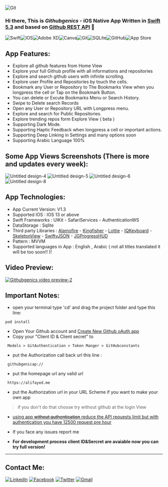 ![Git](https://user-images.githubusercontent.com/72504852/109747727-57270d80-7be0-11eb-8d6a-6a7d7b42faf8.png)

### Hi there, This is ***Githubgenics*** - iOS Native App Written in [Swift 5.3][Swift 5.3] and based on [Github REST API][website] 👋



<img alt="Swift" src="https://img.shields.io/badge/swift-%23FA7343.svg?&style=for-the-badge&logo=swift&logoColor=white"/><img alt="IOS" src="https://img.shields.io/badge/iOS-000000?style=for-the-badge&logo=ios&logoColor=white"><img alt="Adobe XD" src="https://img.shields.io/badge/adobe%20xd%20-%23FF26BE.svg?&style=for-the-badge&logo=adobe%20xd&logoColor=white"/><img alt="Canva" src="https://img.shields.io/badge/Canva%20-%2300C4CC.svg?&style=for-the-badge&logo=Canva&logoColor=white"/><img alt="Git" src="https://img.shields.io/badge/git%20-%23F05033.svg?&style=for-the-badge&logo=git&logoColor=white"/><img alt="SQLite" src ="https://img.shields.io/badge/sqlite-%2307405e.svg?&style=for-the-badge&logo=sqlite&logoColor=white"/><img alt="GitHub" src="https://img.shields.io/badge/github%20-%23121011.svg?&style=for-the-badge&logo=github&logoColor=white"/><img alt="App Store" src="https://img.shields.io/badge/App_Store-0D96F6?style=for-the-badge&logo=app-store&logoColor=white" />


## App Features: 

- Explore all github features from Home View
- Explore your full Github profile with all informations and repositories
- Explore and search github users with infinite scrolling.
- Explore  user Profile and Repositories by touch the cells.
- Bookmark any User or Repository  to The Bookmarks View when you longpress the cell or Tap on the Bookmark Button.
- You can delete or Excute Bookmarks Menu or Search History. 
- Swipe to Delete search Records
- Open any User or Repository URL with Longpress menu.
- Explore and search for Public Repositories.
- Explore trending repos form Explore View ( beta )
- Supporting Dark Mode.
- Supporting Haptic Feedback when longpress a cell or important actions.
- Supporting Deep Linking in Settings and many options soon 
- Supporting Arabic Language 100%


## Some App Views Screenshots (There is more and updates every week):

![Untitled design-4](https://user-images.githubusercontent.com/72504852/114256789-13cc7580-99bc-11eb-990b-3c87dc989034.png)
![Untitled design-5](https://user-images.githubusercontent.com/72504852/114256800-2e065380-99bc-11eb-9e96-50dc2c2db8ce.png)
![Untitled design-6](https://user-images.githubusercontent.com/72504852/114256806-3bbbd900-99bc-11eb-9c49-6f188150915f.png)
![Untitled design-8](https://user-images.githubusercontent.com/72504852/114256870-a240f700-99bc-11eb-9221-d3cf4a2d956f.png)

 ## App Technologies:
 
* App Current Version: V1.3
* Supported IOS : IOS 13 or above
* Swift Frameworks : UIKit - SafariServices - AuthenticationWS 
* DataStorage : Sqlite
* Third party Libraries : [Alamofire][Alamofire] - [Kingfisher][Kingfisher] - [Lottie][Lottie] - [IQKeyboard][IQKeyboard] - [SkeletonView][SkeletonView] - [SwiftyJSON][SwiftyJSON] - [JGProgressHUD][JGProgressHUD]
* Pattern : MVVM
* Supported languages in App : English , Arabic ( not all titles translated it will be too soon!! )!

## Video Preview:

[![Githubgenics video preview-2](https://user-images.githubusercontent.com/72504852/109847204-9a709300-7c57-11eb-99cd-6972dfb60e6e.png)][preview]


## Important Notes:
  
- open your terminal type 'cd' and drag the project folder and type this line:
```
pod install
```
- Open Your Github account and  [Create New Github oAuth app][gitapp]
- Copy your "Client ID & Client secret" to
```
 Models > GitAuthentication > Token Manger > GitHubconstants
```
- put the Authorization call back url this line :
```
 githubgenicap://
```
- put the homepage url any valid url
```
 https://alifayed.me
```
- put the Authorization url in your URL Scheme if you want to make your own app
> if you don't do that choose try without github at the login View

- [using app ~~without authentication~~ reduce the API requests limit but with authentication you have 12500 request pre hour][githublink]

- If you face any issues report me

- **For development process client ID&Sercret are avaiable now you can try full version!**
*****************************************


[website]: https://docs.github.com/en/rest/guides
[gitapp]:  https://github.com/settings/applications/new
[githublink]:  https://docs.github.com/en/developers/apps/rate-limits-for-github-apps
[Alamofire]: https://cocoapods.org/pods/Alamofire
[Kingfisher]: https://cocoapods.org/pods/Kingfisher
[Lottie]: https://cocoapods.org/pods/lottie-ios
[IQKeyboard]: https://cocoapods.org/pods/IQKeyboardManagerSwift
[SkeletonView]: https://cocoapods.org/pods/SkeletonView
[SwiftyJSON]: https://cocoapods.org/pods/SwiftyJSON
[JGProgressHUD]: https://cocoapods.org/pods/JGProgressHUD
[Swift 5.3]: https://developer.apple.com/swift/
[preview]: https://www.youtube.com/watch?v=PP7s4XMVC20
[contact]: https://www.linkedin.com/in/ali-fayed-8682aa1a6/
[fb]: https://www.facebook.com/alifayed26/
[tw]: https://www.twitter.com/Aliifayed
[mail]: https://docs.google.com/document/d/1Oo4S9pl0yM4K4uewlOh7poLAmEKLbjnFelIYHxBQL7o/edit?usp=sharing



## Contact Me:

[<img alt="LinkedIn" src="https://img.shields.io/badge/linkedin%20-%230077B5.svg?&style=for-the-badge&logo=linkedin&logoColor=white"/>][contact]  [<img alt="Facebook" src="https://img.shields.io/badge/Facebook%20-%231877F2.svg?&style=for-the-badge&logo=Facebook&logoColor=white"/>][fb]  [<img alt="Twitter" src="https://img.shields.io/badge/Aliifayed%20-%231DA1F2.svg?&style=for-the-badge&logo=Twitter&logoColor=white"/>][tw]  [<img alt="Gmail" src="https://img.shields.io/badge/Gmail-D14836?style=for-the-badge&logo=gmail&logoColor=white" />][mail]
